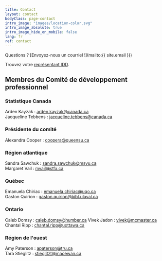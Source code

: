 ```yaml
---
title: Contact
layout: contact
bodyClass: page-contact
intro_image: "images/location-color.svg"
intro_image_absolute: true
intro_image_hide_on_mobile: false
lang: fr
ref: contact
---
```


Questions ? [Envoyez-nous un courriel !](mailto:{{ site.email }})

Trouvez votre [représentant IDD](https://www.statcan.gc.ca/fra/microdonnees/idd/communaute).

## Membres du Comité de développement professionnel

### Statistique Canada

Arden Kayzak : <arden.kayzak@canada.ca>  
Jacqueline Tebbens : <jacqueline.tebbens@canada.ca>

### Présidente du comité

Alexandra Cooper : <coopera@queensu.ca>

### Région atlantique

Sandra Sawchuk : <sandra.sawchuk@msvu.ca>  
Margaret Vail : <mvail@stfx.ca>  

### Québec

Emanuela Chiriac : <emanuela.chiriac@uqo.ca>   
Gaston Quirion : <gaston.quirion@bibl.ulaval.ca>  

### Ontario

Caleb Domsy : <caleb.domsy@humber.ca>
Vivek Jadon : <vivek@mcmaster.ca>  
Chantal Ripp : <chantal.ripp@uottawa.ca>  

### Région de l'ouest

Amy Paterson : <apaterson@tru.ca>  
Tara Stieglitz : <stieglitzt@macewan.ca>  
